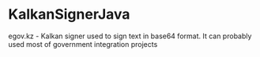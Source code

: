 # KalkanSignerJava

egov.kz - Kalkan signer used to sign text in base64 format. It can probably used most of government integration projects
